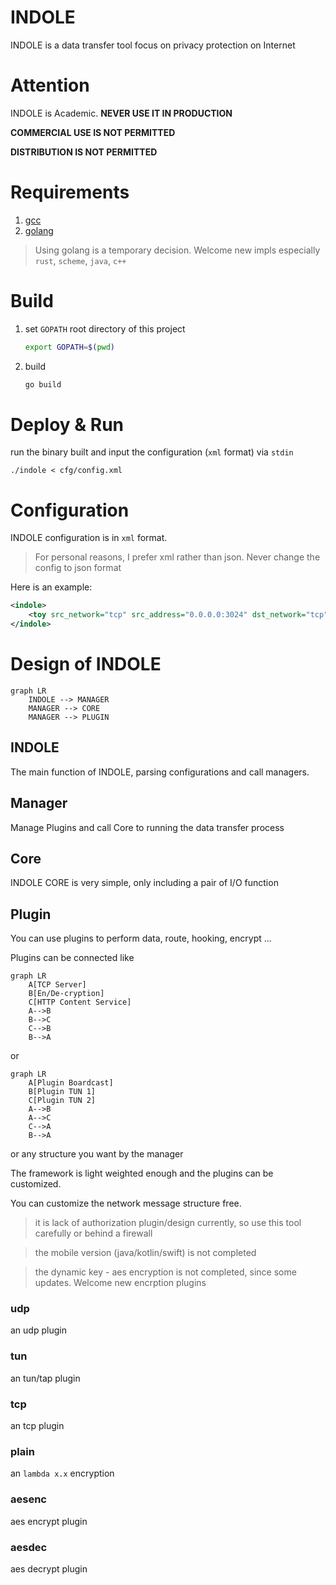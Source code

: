 # INDOLE

INDOLE is a data transfer tool focus on privacy protection on Internet

# Attention

INDOLE is Academic. **NEVER USE IT IN PRODUCTION**

**COMMERCIAL USE IS NOT PERMITTED**

**DISTRIBUTION IS NOT PERMITTED**

# Requirements

1. [gcc](https://gcc.gnu.org/)
2. [golang](https://golang.org/)

> Using golang is a temporary decision. Welcome new impls especially `rust`, `scheme`, `java`, `c++`

# Build

1. set `GOPATH` root directory of this project
   ```sh
   export GOPATH=$(pwd)
   ```
2. build
   ```sh
   go build
   ```

# Deploy & Run

run the binary built and input the configuration (`xml` format) via `stdin`

```
./indole < cfg/config.xml
```

# Configuration

INDOLE configuration is in `xml` format.

> For personal reasons, I prefer xml rather than json. Never change the config to json format

Here is an example:

```xml
<indole>
    <toy src_network="tcp" src_address="0.0.0.0:3024" dst_network="tcp" dst_address="localhost:8118" buf_size="1024"/>
</indole>
```

# Design of INDOLE

```mermaid
graph LR
    INDOLE --> MANAGER
    MANAGER --> CORE
    MANAGER --> PLUGIN
```

## INDOLE

The main function of INDOLE, parsing configurations and call managers.

## Manager

Manage Plugins and call Core to running the data transfer process

## Core

INDOLE CORE is very simple, only including a pair of I/O function

## Plugin

You can use plugins to perform data, route, hooking, encrypt ...

Plugins can be connected like

```mermaid
graph LR
    A[TCP Server]
    B[En/De-cryption]
    C[HTTP Content Service]
    A-->B
    B-->C
    C-->B
    B-->A
```

or

```mermaid
graph LR
    A[Plugin Boardcast]
    B[Plugin TUN 1]
    C[Plugin TUN 2]
    A-->B
    A-->C
    C-->A
    B-->A
```

or any structure you want by the manager

The framework is light weighted enough and the plugins can be customized.

You can customize the network message structure free.

> it is lack of authorization plugin/design currently, so use this tool carefully or behind a firewall

> the mobile version (java/kotlin/swift) is not completed

> the dynamic key - aes encryption is not completed, since some updates. Welcome new encrption plugins

### udp

an udp plugin

### tun

an tun/tap plugin

### tcp

an tcp plugin

### plain

an `lambda x.x` encryption

### aesenc

aes encrypt plugin

### aesdec

aes decrypt plugin

